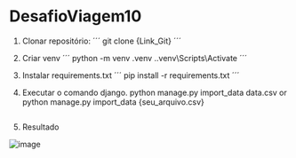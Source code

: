 # DesafioViagem10

1. Clonar repositório:
´´´
git clone {Link_Git}
´´´

2. Criar venv
´´´
python -m venv .venv
.\.venv\Scripts\Activate
´´´

3. Instalar requirements.txt
´´´
pip install -r requirements.txt
´´´

4. Executar o comando django.
    python manage.py import_data data.csv
    or
    python manage.py import_data {seu_arquivo.csv}
    ```

5. Resultado


![image](https://user-images.githubusercontent.com/70785059/160304741-ed6e1b05-a83f-4f56-895d-b98407736238.png)
